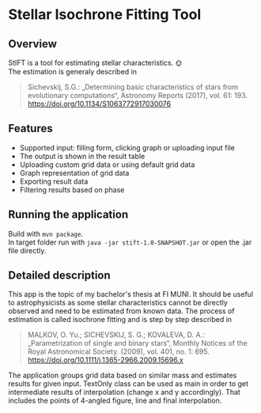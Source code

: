 # Stellar Isochrone Fitting Tool

## Overview
StIFT is a tool for estimating stellar characteristics. :sun_with_face:<br />
The estimation is generaly described in
> Sichevskij, S.G.: „Determining basic characteristics of stars from evolutionary computations“, Astronomy Reports (2017), vol. 61: 193. https://doi.org/10.1134/S1063772917030076

## Features
- Supported input: filling form, clicking graph or uploading input file
- The output is shown in the result table
- Uploading custom grid data or using default grid data
- Graph representation of grid data
- Exporting result data
- Filtering results based on phase

## Running the application
Build with `mvn package`.<br />
In target folder run with `java -jar stift-1.0-SNAPSHOT.jar` or open the .jar file directly.

## Detailed description
This app is the topic of my bachelor's thesis at FI MUNI. It should be useful to astrophysicists as some stellar characteristics cannot be directly observed and need to be estimated from known data. The process of estimation is called isochrone fitting and is step by step described in
> MALKOV, O. Yu.; SICHEVSKIJ, S. G.; KOVALEVA, D. A.: „Parametrization of single and binary stars“, Monthly Notices of the Royal Astronomical Society. (2009), vol. 401, no. 1: 695.  https://doi.org/10.1111/j.1365-2966.2009.15696.x

The application groups grid data based on similar mass and estimates results for given input.
TextOnly class can be used as main in order to get intermediate results of interpolation (change x and y accordingly).
That includes the points of 4-angled figure, line and final interpolation.
